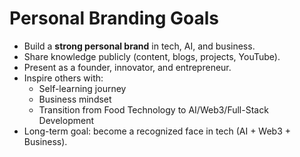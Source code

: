 # Personal Branding Goals

- Build a **strong personal brand** in tech, AI, and business.
- Share knowledge publicly (content, blogs, projects, YouTube).
- Present as a founder, innovator, and entrepreneur.
- Inspire others with:
  - Self-learning journey
  - Business mindset
  - Transition from Food Technology to AI/Web3/Full-Stack Development
- Long-term goal: become a recognized face in tech (AI + Web3 + Business).
